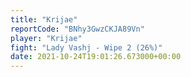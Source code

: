 ```yaml
---
title: "Krijae"
reportCode: "BNhy3GwzCKJA89Vn"
player: "Krijae"
fight: "Lady Vashj - Wipe 2 (26%)"
date: 2021-10-24T19:01:26.673000+00:00
---
```

